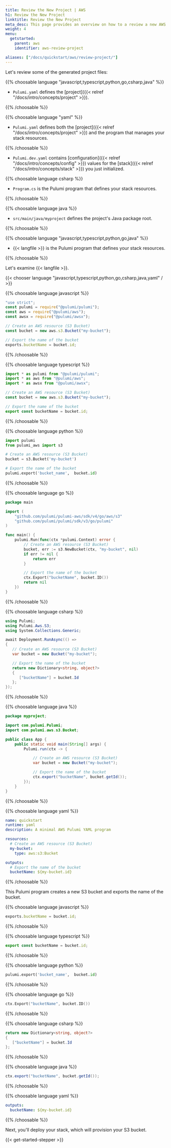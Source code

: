 ```yaml
---
title: Review the New Project | AWS
h1: Review the New Project
linktitle: Review the New Project
meta_desc: This page provides an overview on how to a review a new AWS project.
weight: 4
menu:
  getstarted:
    parent: aws
    identifier: aws-review-project

aliases: ["/docs/quickstart/aws/review-project/"]
---
```


Let's review some of the generated project files:

{{% choosable language "javascript,typescript,python,go,csharp,java" %}}

- `Pulumi.yaml` defines the [project]({{< relref "/docs/intro/concepts/project" >}}).

{{% /choosable %}}

{{% choosable language "yaml" %}}

- `Pulumi.yaml` defines both the [project]({{< relref "/docs/intro/concepts/project" >}}) and the program that manages your stack resources.

{{% /choosable %}}

- `Pulumi.dev.yaml` contains [configuration]({{< relref "/docs/intro/concepts/config" >}}) values for the [stack]({{< relref "/docs/intro/concepts/stack" >}}) you just initialized.

{{% choosable language csharp %}}

- `Program.cs` is the Pulumi program that defines your stack resources.

{{% /choosable %}}

{{% choosable language java %}}

- `src/main/java/myproject` defines the project's Java package root.

{{% /choosable %}}

{{% choosable language "javascript,typescript,python,go,java" %}}

<!-- The wrapping spans are infortunately necessary here; without them, the renderer gets confused and generates invalid markup. -->
- <span>{{< langfile >}}</span> is the Pulumi program that defines your stack resources.

{{% /choosable %}}

Let's examine {{< langfile >}}.

{{< chooser language "javascript,typescript,python,go,csharp,java,yaml" / >}}

{{% choosable language javascript %}}

```javascript
"use strict";
const pulumi = require("@pulumi/pulumi");
const aws = require("@pulumi/aws");
const awsx = require("@pulumi/awsx");

// Create an AWS resource (S3 Bucket)
const bucket = new aws.s3.Bucket("my-bucket");

// Export the name of the bucket
exports.bucketName = bucket.id;
```

{{% /choosable %}}

{{% choosable language typescript %}}

```typescript
import * as pulumi from "@pulumi/pulumi";
import * as aws from "@pulumi/aws";
import * as awsx from "@pulumi/awsx";

// Create an AWS resource (S3 Bucket)
const bucket = new aws.s3.Bucket("my-bucket");

// Export the name of the bucket
export const bucketName = bucket.id;
```

{{% /choosable %}}

{{% choosable language python %}}

```python
import pulumi
from pulumi_aws import s3

# Create an AWS resource (S3 Bucket)
bucket = s3.Bucket('my-bucket')

# Export the name of the bucket
pulumi.export('bucket_name',  bucket.id)
```

{{% /choosable %}}

{{% choosable language go %}}

```go
package main

import (
    "github.com/pulumi/pulumi-aws/sdk/v4/go/aws/s3"
    "github.com/pulumi/pulumi/sdk/v3/go/pulumi"
)

func main() {
    pulumi.Run(func(ctx *pulumi.Context) error {
        // Create an AWS resource (S3 Bucket)
        bucket, err := s3.NewBucket(ctx, "my-bucket", nil)
        if err != nil {
            return err
        }

        // Export the name of the bucket
        ctx.Export("bucketName", bucket.ID())
        return nil
    })
}
```

{{% /choosable %}}

{{% choosable language csharp %}}

```csharp
using Pulumi;
using Pulumi.Aws.S3;
using System.Collections.Generic;

await Deployment.RunAsync(() =>
{
   // Create an AWS resource (S3 Bucket)
   var bucket = new Bucket("my-bucket");

   // Export the name of the bucket
   return new Dictionary<string, object?>
   {
      ["bucketName"] = bucket.Id
   };
});
```

{{% /choosable %}}

{{% choosable language java %}}

```java
package myproject;

import com.pulumi.Pulumi;
import com.pulumi.aws.s3.Bucket;

public class App {
    public static void main(String[] args) {
        Pulumi.run(ctx -> {

            // Create an AWS resource (S3 Bucket)
            var bucket = new Bucket("my-bucket");

            // Export the name of the bucket
            ctx.export("bucketName", bucket.getId());
        });
    }
}
```

{{% /choosable %}}

{{% choosable language yaml %}}

```yaml
name: quickstart
runtime: yaml
description: A minimal AWS Pulumi YAML program

resources:
  # Create an AWS resource (S3 Bucket)
  my-bucket:
    type: aws:s3:Bucket

outputs:
  # Export the name of the bucket
  bucketName: ${my-bucket.id}
```

{{% /choosable %}}

This Pulumi program creates a new S3 bucket and exports the name of the bucket.

{{% choosable language javascript %}}

```javascript
exports.bucketName = bucket.id;
```

{{% /choosable %}}

{{% choosable language typescript %}}

```typescript
export const bucketName = bucket.id;
```

{{% /choosable %}}

{{% choosable language python %}}

```python
pulumi.export('bucket_name',  bucket.id)
```

{{% /choosable %}}

{{% choosable language go %}}

```go
ctx.Export("bucketName", bucket.ID())
```

{{% /choosable %}}

{{% choosable language csharp %}}

```csharp
return new Dictionary<string, object?>
{
   ["bucketName"] = bucket.Id
};
```

{{% /choosable %}}

{{% choosable language java %}}

```java
ctx.export("bucketName", bucket.getId());
```

{{% /choosable %}}

{{% choosable language yaml %}}

```yaml
outputs:
  bucketName: ${my-bucket.id}
```

{{% /choosable %}}

Next, you'll deploy your stack, which will provision your S3 bucket.

{{< get-started-stepper >}}
